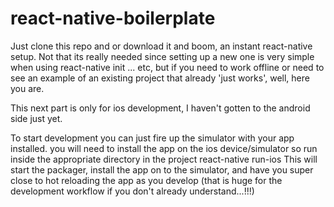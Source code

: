 # react-native-boilerplate

Just clone this repo and or download it and boom, an instant react-native setup. Not that its really needed since setting up a new one is very simple when using react-native init ... etc, but if you need to work offline or need to see an example of an existing project that already 'just works', well, here you are.

This next part is only for ios development, I haven't gotten to the android side just yet.

To start development you can just fire up the simulator with your app installed. you will need to install the app on the ios device/simulator so run inside the appropriate directory in the project
    react-native run-ios
This will start the packager, install the app on to the simulator, and have you super close to hot reloading the app as you develop (that is huge for the development workflow if you don't already understand...!!!)
